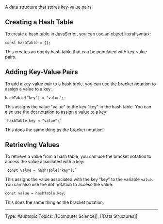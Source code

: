 
A data structure that stores key-value pairs

## Creating a Hash Table

To create a hash table in JavaScript, you can use an object literal syntax:

```
const hashTable = {};
```

This creates an empty hash table that can be populated with key-value pairs.

## Adding Key-Value Pairs

To add a key-value pair to a hash table, you can use the bracket notation to assign a value to a key:
```
hashTable["key"] = "value";
```

This assigns the value "value" to the key "key" in the hash table. You can also use the dot notation to assign a value to a key:

```
`hashTable.key = "value";`
```

This does the same thing as the bracket notation.

## Retrieving Values

To retrieve a value from a hash table, you can use the bracket notation to access the value associated with a key:

```
`const value = hashTable["key"];`
```

This assigns the value associated with the key "key" to the variable `value`. You can also use the dot notation to access the value:

```
const value = hashTable.key;
```

This does the same thing as the bracket notation.
___
Type: #subtopic 
Topics: [[Computer Science]], [[Data Structures]]